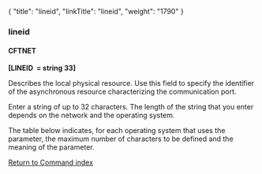 {
    "title": "lineid",
    "linkTitle": "lineid",
    "weight": "1790"
}<span id="lineid"></span>

### lineid

#### CFTNET

<span style="font-weight: bold;">\[LINEID  = string 33\]</span>   

Describes the local physical resource. Use this field to specify the
identifier of the asynchronous resource characterizing the communication
port.

Enter a string of up to 32 characters. The length of the string that
you enter depends on the network and the operating system.

The table below indicates, for each operating system that uses the parameter,
the maximum number of characters to be defined and the meaning of the
parameter.

[Return to Command index](../../)
